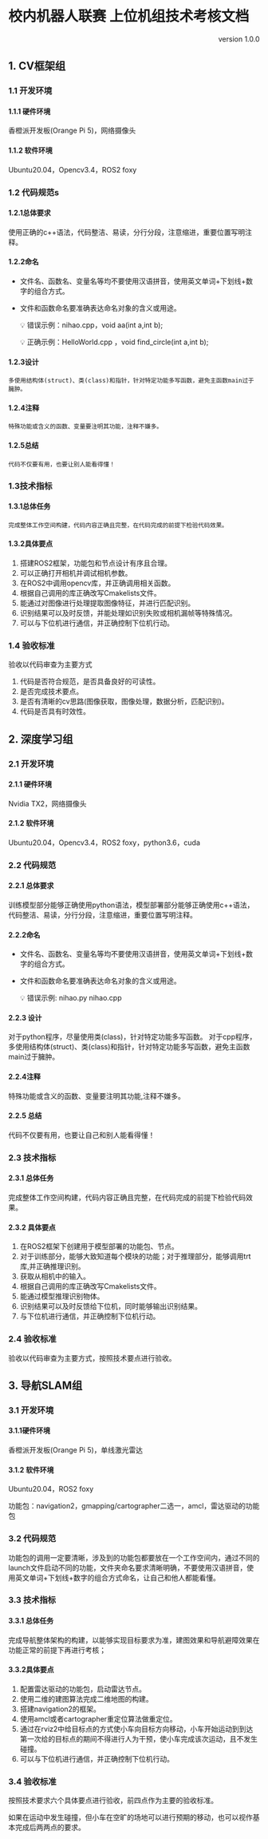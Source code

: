 # 校内机器人联赛 上位机组技术考核文档

<p align="right">version 1.0.0</p>

## 1. CV框架组

### 1.1 开发环境

#### 1.1.1 硬件环境

香橙派开发板(Orange Pi 5)，网络摄像头

#### 1.1.2 软件环境

Ubuntu20.04，Opencv3.4，ROS2 foxy

### 1.2 代码规范s

#### 1.2.1总体要求

  使用正确的c++语法，代码整洁、易读，分行分段，注意缩进，重要位置写明注释。

#### 1.2.2命名

- 文件名、函数名、变量名等均不要使用汉语拼音，使用英文单词+下划线+数字的组合方式。

- 文件和函数命名要准确表达命名对象的含义或用途。

	💡	错误示例：nihao.cpp，void aa(int a,int b); 

	💡	正确示例：HelloWorld.cpp ，void find_circle(int a,int b);

#### 1.2.3设计

    多使用结构体(struct)、类(class)和指针，针对特定功能多写函数，避免主函数main过于臃肿。 

#### 1.2.4注释

    特殊功能或含义的函数、变量要注明其功能，注释不嫌多。

#### 1.2.5总结

    代码不仅要有用，也要让别人能看得懂！

### 1.3技术指标

#### 1.3.1总体任务

    完成整体工作空间构建，代码内容正确且完整，在代码完成的前提下检验代码效果。

#### 1.3.2具体要点

1. 搭建ROS2框架，功能包和节点设计有序且合理。
2. 可以正确打开相机并调试相机参数。
3. 在ROS2中调用opencv库，并正确调用相关函数。
4. 根据自己调用的库正确改写Cmakelists文件。
5. 能通过对图像进行处理提取图像特征，并进行匹配识别。
6. 识别结果可以及时反馈，并能处理如识别失败或相机漏帧等特殊情况。
7. 可以与下位机进行通信，并正确控制下位机行动。

### 1.4 验收标准

验收以代码审查为主要方式

1. 代码是否符合规范，是否具备良好的可读性。
2. 是否完成技术要点。
3. 是否有清晰的cv思路(图像获取，图像处理，数据分析，匹配识别)。
4.  代码是否具有时效性。

## 2. 深度学习组

### 2.1 开发环境
#### 2.1.1 硬件环境

Nvidia TX2，网络摄像头

#### 2.1.2 软件环境

Ubuntu20.04，Opencv3.4，ROS2 foxy，python3.6，cuda 


### 2.2 代码规范
#### 2.2.1 总体要求
   训练模型部分能够正确使用python语法，模型部署部分能够正确使用c++语法，代码整洁、易读，分行分段，注意缩进，重要位置写明注释。


#### 2.2.2命名
- 文件名、函数名、变量名等均不要使用汉语拼音，使用英文单词+下划线+数字的组合方式。
- 文件和函数命名要准确表达命名对象的含义或用途。

	💡	错误示例: nihao.py nihao.cpp
#### 2.2.3 设计
对于python程序，尽量使用类(class)，针对特定功能多写函数。
对于cpp程序，多使用结构体(struct)、类(class)和指针，针对特定功能多写函数，避免主函数main过于臃肿。
#### 2.2.4注释
特殊功能或含义的函数、变量要注明其功能,注释不嫌多。

#### 2.2.5 总结
代码不仅要有用，也要让自己和别人能看得懂！


### 2.3 技术指标
#### 2.3.1 总体任务
完成整体工作空间构建，代码内容正确且完整，在代码完成的前提下检验代码效果。
#### 2.3.2 具体要点

1. 在ROS2框架下创建用于模型部署的功能包、节点。
2. 对于训练部分，能够大致知道每个模块的功能；对于推理部分，能够调用trt库,并正确推理识别。
3. 获取从相机中的输入。
4. 根据自己调用的库正确改写Cmakelists文件。
5. 能通过模型推理识别物体。
6. 识别结果可以及时反馈给下位机，同时能够输出识别结果。
7. 与下位机进行通信，并正确控制下位机行动。

### 2.4 验收标准

验收以代码审查为主要方式，按照技术要点进行验收。

## 3. 导航SLAM组

### 3.1 开发环境

#### 3.1.1硬件环境

香橙派开发板(Orange Pi 5)，单线激光雷达

#### 3.1.2 软件环境

Ubuntu20.04，ROS2 foxy

功能包：navigation2，gmapping/cartographer二选一，amcl，雷达驱动的功能包

### 3.2 代码规范

功能包的调用一定要清晰，涉及到的功能包都要放在一个工作空间内，通过不同的launch文件启动不同的功能，文件夹命名要求清晰明确，不要使用汉语拼音，使用英文单词+下划线+数字的组合方式命名，让自己和他人都能看懂。

### 3.3 技术指标

#### 3.3.1 总体任务

完成导航整体架构的构建，以能够实现目标要求为准，建图效果和导航避障效果在功能正常的前提下再进行考核；

#### 3.3.2具体要点

1. 配置雷达驱动的功能包，启动雷达节点。
2. 使用二维的建图算法完成二维地图的构建。
3. 搭建navigation2的框架。
4. 使用amcl或者cartographer重定位算法做重定位。
5. 通过在rviz2中给目标点的方式使小车向目标方向移动，小车开始运动到到达第一次给的目标点的期间不得进行人为干预，使小车完成该次运动，且不发生碰撞。
6. 可以与下位机进行通信，并正确控制下位机行动。

### 3.4 验收标准

按照技术要求六个具体要点进行验收，前四点作为主要的验收标准。

如果在运动中发生碰撞，但小车在空旷的场地可以进行预期的移动，也可以视作基本完成后两两点的要求。

 

 

 
